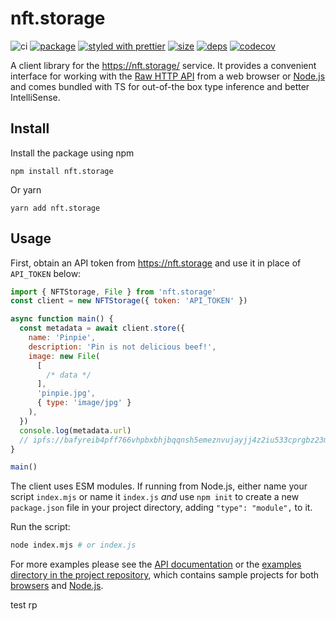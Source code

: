 # nft.storage

![ci][ci.icon]
[![package][version.icon]][package.url]
[![styled with prettier][prettier.icon]][prettier.url]
[![size][size.icon]][size.url]
[![deps][deps.icon]][deps.url]
[![codecov][cov.icon]][cov.url]

A client library for the https://nft.storage/ service. It provides a convenient interface for working with the [Raw HTTP API][] from a web browser or [Node.js][] and comes bundled with TS for out-of-the box type inference and better IntelliSense.

## Install

Install the package using npm

```
npm install nft.storage
```

Or yarn

```
yarn add nft.storage
```

## Usage

First, obtain an API token from https://nft.storage and use it in place of `API_TOKEN` below:

```js
import { NFTStorage, File } from 'nft.storage'
const client = new NFTStorage({ token: 'API_TOKEN' })

async function main() {
  const metadata = await client.store({
    name: 'Pinpie',
    description: 'Pin is not delicious beef!',
    image: new File(
      [
        /* data */
      ],
      'pinpie.jpg',
      { type: 'image/jpg' }
    ),
  })
  console.log(metadata.url)
  // ipfs://bafyreib4pff766vhpbxbhjbqqnsh5emeznvujayjj4z2iu533cprgbz23m/metadata.json
}

main()
```

The client uses ESM modules. If running from Node.js, either name your script `index.mjs` or name it `index.js` _and_ use `npm init` to create a new `package.json` file in your project directory, adding `"type": "module",` to it.

Run the script:

```sh
node index.mjs # or index.js
```

For more examples please see the [API documentation](https://nftstorage.github.io/nft.storage/client/) or the [examples directory in the project repository][examples directory], which contains sample projects for both [browsers][examples.browser] and [Node.js][examples.node].

[raw http api]: https://nft.storage/#api-docs
[node.js]: https://nodejs.org/
[api documentation]: https://nftstorage.github.io/nft.storage/client/
[examples directory]: https://github.com/nftstorage/nft.storage/tree/main/packages/client/examples
[examples.node]: https://github.com/nftstorage/nft.storage/tree/main/packages/client/examples/node.js
[examples.browser]: https://github.com/nftstorage/nft.storage/tree/main/packages/client/examples/browser
[ci.icon]: https://github.com/nftstorage/nft.storage/actions/workflows/client.yml/badge.svg
[version.icon]: https://img.shields.io/npm/v/nft.storage.svg
[package.url]: https://npmjs.org/package/nft.storage
[prettier.icon]: https://img.shields.io/badge/styled_with-prettier-ff69b4.svg
[prettier.url]: https://github.com/prettier/prettier
[size.icon]: https://badgen.net/bundlephobia/minzip/nft.storage
[size.url]: https://bundlephobia.com/result?p=nft.storage
[deps.icon]: https://status.david-dm.org/gh/nftstorage/nft.storage.svg?path=packages/client
[deps.url]: https://david-dm.org/nftstorage/nft.storage?path=packages/client
[cov.icon]: https://codecov.io/gh/nftstorage/nft.storage/branch/main/graph/badge.svg?token=dU5oWrlqHF
[cov.url]: https://codecov.io/gh/nftstorage/nft.storage

test rp
